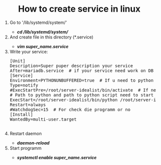 <h1 align='center'>How to create service in linux</h1>
<ol>
	<li>Go to '/lib/systemd/system/'</li>
	<ul><li><b><i>cd /lib/systemd/system/</b></i></li></ul>
	<li>And create file in this directory (*.service)</li>
	<ul><li><b><i>vim super_name.service</b></i></li></ul>
	<li>Write your service:</li>
	<p>
		<pre>
[Unit]
Description=Super puper description your service
After=mariadb.service  # if your service need work on DB
[Service]
Environment=PYTHONUNBUFFERED=true  # If u need to python print info in status service
Type=notify
#ExecStartPre=/root/server-idealist/bin/activate  # If need pre start programm
# Path to python and path to python script need to start
ExecStart=/root/server-idealist/bin/python /root/server-idealist/loop.py  # Your programm(python script)
Restart=always
#WatchdogSec=15  # For check die programm or no
[Install]
WantedBy=multi-user.target
		</pre>
	</p>
	<li>Restart daemon</li>
	<ul><li><b><i>daemon-reload</b></i></li></ul>
	<li>Start programm</li>
	<ul><li><b><i>systemctl enable super_name.service</b></i></li></ul>
</ol>
